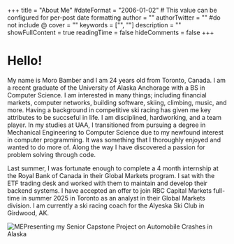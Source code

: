+++
title = "About Me"
#dateFormat = "2006-01-02" # This value can be configured for per-post date formatting
author = ""
authorTwitter = "" #do not include @
cover = ""
keywords = ["", ""]
description = ""
showFullContent = true
readingTime = false
hideComments = false
+++

# Hello!

My name is Moro Bamber and I am 24 years old from Toronto, Canada. I am a recent graduate of the University of Alaska Anchorage with a BS in Computer Science. I am interested in many things; including financial markets, computer networks, building software, skiing, climbing, music, and more. Having a background in competitive ski racing has given me key attributes to be succseful in life. I am disciplined, hardworking, and a team player. In my studies at UAA, I transitioned from pursuing a degree in Mechanical Engineering to Computer Science due to my newfound interest in computer programming. It was something that I thoroughly enjoyed and wanted to do more of. Along the way I have discovered a passion for problem solving through code.

Last summer, I was fortunate enough to complete a 4 month internship at the Royal Bank of Canada in their Global Markets program.
I sat with the ETF trading desk and worked with them to maintain and develop their backend systems. I have accepted an offer to join RBC Capital Markets full-time in summer 2025 in Toronto as an analyst in their Global Markets division. I am currently a ski racing coach for the Alyeska Ski Club in Girdwood, AK.

![ME](/me.jpg)Presenting my Senior Capstone Project on Automobile Crashes in Alaska
